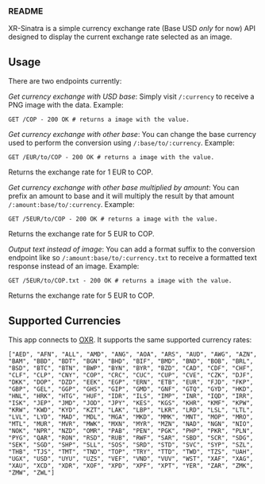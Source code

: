 ### README

XR-Sinatra is a simple currency exchange rate (Base USD *only* for now) API designed to display
the current exchange rate selected as an image.

## Usage

There are two endpoints currently:

*Get currency exchange with USD base*: Simply visit `/:currency` to receive a PNG image with the data. Example:

```
GET /COP - 200 OK # returns a image with the value.
```

*Get currency exchange with other base*: You can change the base
currency used to perform the conversion using `/:base/to/:currency`.
Example:

```
GET /EUR/to/COP - 200 OK # returns a image with the value.
```

Returns the exchange rate for 1 EUR to COP.

*Get currency exchange with other base multiplied by amount*: You can prefix an amount to base and it will multiply the result by that amount `/:amount:base/to/:currency`.
Example:

```
GET /5EUR/to/COP - 200 OK # returns a image with the value.
```

Returns the exchange rate for 5 EUR to COP.

*Output text instead of image*: You can add a format suffix to the
conversion endpoint like so `/:amount:base/to/:currency.txt` to receive
a formatted text response instead of an image.
Example:

```
GET /5EUR/to/COP.txt - 200 OK # returns a image with the value.
```

Returns the exchange rate for 5 EUR to COP.

## Supported Currencies

This app connects to [OXR](https://docs.openexchangerates.org/docs/supported-currencies). It supports the same supported currency rates:

```
["AED", "AFN", "ALL", "AMD", "ANG", "AOA", "ARS", "AUD", "AWG", "AZN", "BAM", "BBD", "BDT", "BGN", "BHD", "BIF", "BMD", "BND", "BOB", "BRL", "BSD", "BTC", "BTN", "BWP", "BYN", "BYR", "BZD", "CAD", "CDF", "CHF", "CLF", "CLP", "CNY", "COP", "CRC", "CUC", "CUP", "CVE", "CZK", "DJF", "DKK", "DOP", "DZD", "EEK", "EGP", "ERN", "ETB", "EUR", "FJD", "FKP", "GBP", "GEL", "GGP", "GHS", "GIP", "GMD", "GNF", "GTQ", "GYD", "HKD", "HNL", "HRK", "HTG", "HUF", "IDR", "ILS", "IMP", "INR", "IQD", "IRR", "ISK", "JEP", "JMD", "JOD", "JPY", "KES", "KGS", "KHR", "KMF", "KPW", "KRW", "KWD", "KYD", "KZT", "LAK", "LBP", "LKR", "LRD", "LSL", "LTL", "LVL", "LYD", "MAD", "MDL", "MGA", "MKD", "MMK", "MNT", "MOP", "MRO", "MTL", "MUR", "MVR", "MWK", "MXN", "MYR", "MZN", "NAD", "NGN", "NIO", "NOK", "NPR", "NZD", "OMR", "PAB", "PEN", "PGK", "PHP", "PKR", "PLN", "PYG", "QAR", "RON", "RSD", "RUB", "RWF", "SAR", "SBD", "SCR", "SDG", "SEK", "SGD", "SHP", "SLL", "SOS", "SRD", "STD", "SVC", "SYP", "SZL", "THB", "TJS", "TMT", "TND", "TOP", "TRY", "TTD", "TWD", "TZS", "UAH", "UGX", "USD", "UYU", "UZS", "VEF", "VND", "VUV", "WST", "XAF", "XAG", "XAU", "XCD", "XDR", "XOF", "XPD", "XPF", "XPT", "YER", "ZAR", "ZMK", "ZMW", "ZWL"]
```
